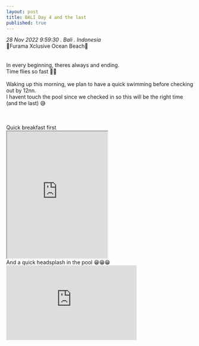 ```yaml
---
layout: post
title: BALI Day 4 and the last
published: true
---
```

_28 Nov 2022 9:59:30 . Bali . Indonesia_
<br>
📍Furama Xclusive Ocean Beach📍
<br>
<br>
<br>
In every beginning, theres always and ending.
<br>
Time flies so fast 😮‍💨
<br>
<br>
Waking up this morning, we plan to have a quick swimming before checking out by 12nn.
<br>
I havent touch the pool since we checked in so this will be the right time (and the last) 😅
<br>
<!--more-->
<br>
<br>
Quick breakfast first
<br>
<iframe src="https://drive.google.com/file/d/1k0O86yR3qyZh97XA6qn_FqETkqAcP9lP/preview" width="270" height="340" allow="autoplay"></iframe>
<br>
And a quick headsplash in the pool 😁😁😁
<br>
<iframe width="350" height="200" src="https://www.youtube.com/embed/Jhw718oL5QE" frameborder="0" allow="accelerometer; autoplay; encrypted-media; gyroscope; picture-in-picture" allowfullscreen></iframe>

